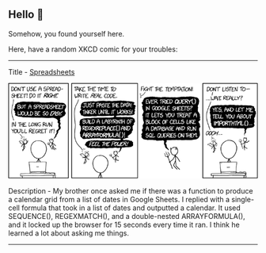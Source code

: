 ## Hello 👀

Somehow, you found yourself here.

Here, have a random XKCD comic for your troubles:

-----------------------------------

Title - [Spreadsheets](https://xkcd.com/2180)

![Spreadsheets](./random_comic.png)

Description - My brother once asked me if there was a function to produce a calendar grid from a list of dates in Google Sheets. I replied with a single-cell formula that took in a list of dates and outputted a calendar. It used SEQUENCE(), REGEXMATCH(), and a double-nested ARRAYFORMULA(), and it locked up the browser for 15 seconds every time it ran. I think he learned a lot about asking me things.

-----------------------------------